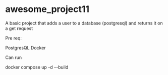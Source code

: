 # awesome_project11


A basic project that adds a user to a database (postgresql) and returns it on a get request

Pre req:

PostgresQL
Docker

Can run 

docker compose up -d --build
